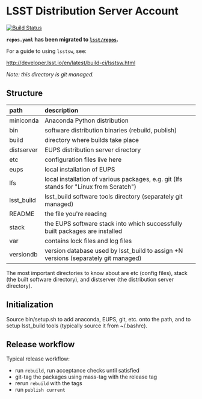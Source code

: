 LSST Distribution Server Account
================================

[![Build Status](https://travis-ci.org/lsst/lsstsw.png)](https://travis-ci.org/lsst/lsstsw)

**`repos.yaml` has been migrated to [`lsst/repos`](https://github.com/lsst/repos).**

For a guide to using `lsstsw`, see:

http://developer.lsst.io/en/latest/build-ci/lsstsw.html

*Note: this directory is git managed.*

Structure
---------

path       | description
:----------|:-----------------------------------------------------------------
miniconda  | Anaconda Python distribution
bin        | software distribution binaries (rebuild, publish)
build      | directory where builds take place
distserver | EUPS distribution server directory
etc        | configuration files live here
eups       | local installation of EUPS
lfs        | local installation of various packages, e.g. git (lfs stands for "Linux from Scratch")
lsst_build | lsst_build software tools directory (separately git managed)
README     | the file you're reading
stack      | the EUPS software stack into which successfully built packages are installed
var        | contains lock files and log files
versiondb  | version database used by lsst_build to assign +N versions (separately git managed)

The most important directories to know about are etc (config files), stack
(the built software directory), and distserver (the distribution server
directory).

Initialization
--------------

Source bin/setup.sh to add anaconda, EUPS, git, etc. onto the path, and to
setup lsst_build tools (typically source it from ~/.bashrc).

Release workflow
----------------

Typical release workflow:

  * run `rebuild`, run acceptance checks until satisfied
  * git-tag the packages using mass-tag with the release tag
  * rerun `rebuild` with the tags
  * run `publish current`
